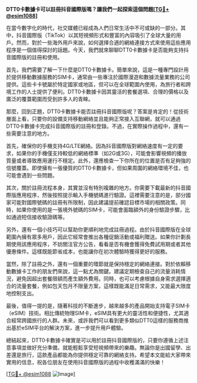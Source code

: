 **DTT0卡數據卡可以註冊抖音國際版嗎？讓我們一起探索這個問題[[TG💪+ @esim1088](https://t.me/s/esim1088)]**

在當今數字化的時代，社交媒體已經成為人們日常生活中不可或缺的一部分。其中，抖音國際版（TikTok）以其短視頻形式和豐富的內容吸引了全球大量的用戶。然而，對於一些海外用戶來說，如何選擇合適的網絡連接方式來使用這些應用程序是一個值得探討的話題。今天，我們就來聊聊DTT0卡數據卡是否能夠支持抖音國際版的註冊和使用。

首先，我們需要了解一下什麼是DTT0卡數據卡。簡單來說，這是一種專門設計用於提供移動數據服務的SIM卡，通常由一些專注於國際漫遊和數據流量業務的公司提供。這些卡卡號屬於特定國家或地區，但可以在全球範圍內使用，為旅行者和跨境工作的人士提供了便利。DTT0卡數據卡因其靈活的套餐選項、合理的價格以及廣泛的覆蓋範圍而受到許多人的青睞。

那麼，回到正題，DTT0卡數據卡能否註冊抖音國際版呢？答案是肯定的！從技術層面上看，只要你的設備支持移動網絡並且能夠正常接入互聯網，就可以通過DTT0卡數據卡完成抖音國際版的註冊和登錄。不過，在實際操作過程中，還有一些需要注意的地方。

首先，確保你的手機支持4G/LTE網絡。因為抖音國際版對網絡速度有一定的要求，如果你的手機僅支持較低的網絡標準（如2G或3G），可能會影響視頻的播放質量或者導致應用運行不穩定。此外，還應檢查一下你所在的位置是否有足夠強的信號覆蓋。即使擁有一張優質的DTT0卡數據卡，但如果周圍的網絡環境不佳，也可能會遇到一些問題。

其次，關於註冊流程本身，其實並沒有特別複雜的地方。你需要下載最新的抖音國際版應用程序，然後按照提示輸入手機號碼進行驗證。這裡需要注意的是，部分國家可能對國際號碼的註冊有所限制，因此建議提前確認目標市場的相關政策。同時，如果你使用的是一張境外號碼的SIM卡，可能會面臨額外的身份驗證步驟，比如通過短信接收驗證碼等。

另外，還有一個小技巧可以幫助你更順利地完成註冊過程。由於抖音國際版在全球範圍內擁有眾多用戶，因此它經常會推出各種促銷活動或福利贈送。如果你計劃長期使用該應用程序，不妨關注官方公告，看看是否有機會獲得免費試用期或者其他優惠條件。這樣既能節省成本，也能讓你在初次體驗時獲得更好的服務。

當然，除了註冊之外，還有一個重要的環節就是保持穩定的網絡連接。對於依賴移動數據卡工作的朋友們來說，這一點尤為關鍵。建議定期檢查自己的流量消耗情況，避免因超出套餐限額而產生額外費用。同時，也可以考慮根據自身需求選擇適合的流量套餐，例如包天包月不限量方案，這樣既能滿足日常需求，又能最大限度地控制支出。

最後，值得一提的是，隨著科技的不斷進步，越來越多的產品開始支持電子SIM卡（eSIM）技術。相比傳統物理SIM卡，eSIM具有更大的靈活性和便捷性，尤其適合經常跨國旅行的人群。未來，或許我們可以看到更多類似DTT0這樣的服務商推出基於eSIM平台的解決方案，進一步提升用戶體驗。

總結起來，DTT0卡數據卡確實是可以用於註冊抖音國際版的，只要你遵循上述注意事項並做好充分準備，就能輕鬆享受短視頻帶來的樂趣。無論你是出國留學、出差還是旅行，這款產品都能為你提供穩定可靠的網絡支持。希望本文能給大家帶來實用的信息，祝各位朋友在使用抖音國際版的過程中收穫滿滿的快樂！

[[TG💪+ @esim1088](https://t.me/s/esim1088) ![Image](https://i.postimg.cc/4NQfJmqS/Snipaste-2025-05-13-00-14-12.png)]